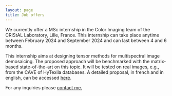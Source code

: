 ```yaml
---
layout: page
title: Job offers
---
```


We currently offer a MSc internship in the Color Imaging team of the CRIStAL Laboratory, Lille, France.
This internship can take place anytime between February 2024 and September 2024 and can last between 4 and 6 months.

This internship aims at designing tensor methods for multispectral image demosaicing. The proposed approach will be benchmarked with the matrix-based state-of-the-art on this topic.
It will be tested on real images, e.g., from the CAVE of HyTexila databases. 
A detailed proposal, in french and in english, can be accessed  <a href="assets/img/sujet_M2_short.pdf">here</a>.

For any inquiries please <a href="mailto:votreadresse@mail.fr">contact me. </a>
